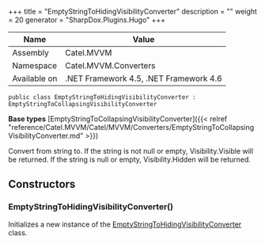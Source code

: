 

+++
title = "EmptyStringToHidingVisibilityConverter" 
description = ""
weight = 20
generator = "SharpDox.Plugins.Hugo"
+++

Name|Value
---|---
Assembly|Catel.MVVM
Namespace|Catel.MVVM.Converters
Available on|.NET Framework 4.5, .NET Framework 4.6

```
public class EmptyStringToHidingVisibilityConverter : EmptyStringToCollapsingVisibilityConverter
```

**Base types**
[EmptyStringToCollapsingVisibilityConverter]({{< relref "reference/Catel.MVVM/Catel/MVVM/Converters/EmptyStringToCollapsingVisibilityConverter.md" >}})

Convert from string to. If the string is not null or empty, Visibility.Visible will be returned. If the string is null or empty, Visibility.Hidden will be returned.

## Constructors

### EmptyStringToHidingVisibilityConverter()

Initializes a new instance of the [EmptyStringToHidingVisibilityConverter](#) class.

